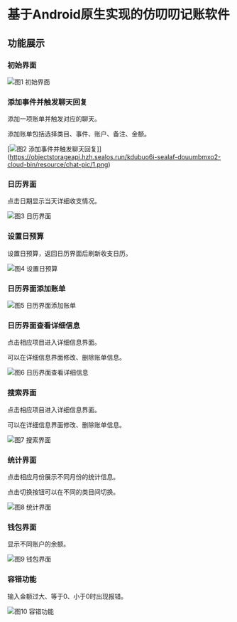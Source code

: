 # 基于Android原生实现的仿叨叨记账软件

## 功能展示
### 初始界面
![图1 初始界面](https://objectstorageapi.hzh.sealos.run/kdubuo6i-sealaf-douumbmxo2-cloud-bin/resource/chat-pic/1.png)

### 添加事件并触发聊天回复
添加一项账单并触发对应的聊天。

添加账单包括选择类目、事件、账户、备注、金额。

[![图2 添加事件并触发聊天回复](https://objectstorageapi.hzh.sealos.run/kdubuo6i-sealaf-douumbmxo2-cloud-bin/resource/chat-pic/2.gif)]](https://objectstorageapi.hzh.sealos.run/kdubuo6i-sealaf-douumbmxo2-cloud-bin/resource/chat-pic/1.png)
### 日历界面
点击日期显示当天详细收支情况。

![图3 日历界面](https://objectstorageapi.hzh.sealos.run/kdubuo6i-sealaf-douumbmxo2-cloud-bin/resource/chat-pic/3.gif)
### 设置日预算
设置日预算，返回日历界面后刷新收支日历。

![图4 设置日预算](https://objectstorageapi.hzh.sealos.run/kdubuo6i-sealaf-douumbmxo2-cloud-bin/resource/chat-pic/4.gif)
### 日历界面添加账单

![图5 日历界面添加账单](https://objectstorageapi.hzh.sealos.run/kdubuo6i-sealaf-douumbmxo2-cloud-bin/resource/chat-pic/5.gif)
### 日历界面查看详细信息
点击相应项目进入详细信息界面。

可以在详细信息界面修改、删除账单信息。

![图6 日历界面查看详细信息](https://objectstorageapi.hzh.sealos.run/kdubuo6i-sealaf-douumbmxo2-cloud-bin/resource/chat-pic/6.gif)
### 搜索界面
点击相应项目进入详细信息界面。

可以在详细信息界面修改、删除账单信息。

![图7 搜索界面](https://objectstorageapi.hzh.sealos.run/kdubuo6i-sealaf-douumbmxo2-cloud-bin/resource/chat-pic/7.gif)
### 统计界面
点击相应月份展示不同月份的统计信息。

点击切换按钮可以在不同的类目间切换。

![图8 统计界面](https://objectstorageapi.hzh.sealos.run/kdubuo6i-sealaf-douumbmxo2-cloud-bin/resource/chat-pic/8.gif)
### 钱包界面
显示不同账户的余额。

![图9 钱包界面](https://objectstorageapi.hzh.sealos.run/kdubuo6i-sealaf-douumbmxo2-cloud-bin/resource/chat-pic/9.png)
### 容错功能
输入金额过大、等于0、小于0时出现报错。

![图10 容错功能](https://objectstorageapi.hzh.sealos.run/kdubuo6i-sealaf-douumbmxo2-cloud-bin/resource/chat-pic/10.gif)